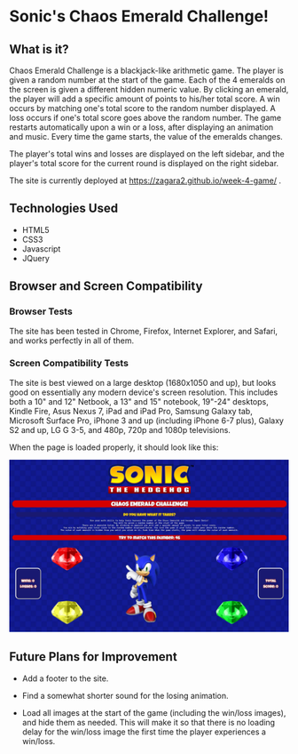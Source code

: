# Sonic's Chaos Emerald Challenge!

## What is it?

Chaos Emerald Challenge is a blackjack-like arithmetic game. The player is given a random number at the start of the game. Each of the 4 emeralds on the screen is given a different hidden numeric value. By clicking an emerald, the player will add a specific amount of points to his/her total score. A win occurs by matching one's total score to the random number displayed. A loss occurs if one's total score goes above the random number. The game restarts automatically upon a win or a loss, after displaying an animation and music. Every time the game starts, the value of the emeralds changes.

The player's total wins and losses are displayed on the left sidebar, and the player's total score for the current round is displayed on the right sidebar.

The site is currently deployed at https://zagara2.github.io/week-4-game/ .

## Technologies Used

* HTML5
* CSS3
* Javascript
* JQuery

## Browser and Screen Compatibility

### Browser Tests

The site has been tested in Chrome, Firefox, Internet Explorer, and Safari, and works perfectly in all of them.

### Screen Compatibility Tests

The site is best viewed on a large desktop (1680x1050 and up), but looks good on essentially any modern device's screen resolution. This includes both a 10" and 12" Netbook, a 13" and 15" notebook, 19"-24" desktops, Kindle Fire, Asus Nexus 7, iPad and iPad Pro, Samsung Galaxy tab, Microsoft Surface Pro, iPhone 3 and up (including iPhone 6-7 plus), Galaxy S2 and up, LG G 3-5, and 480p, 720p and 1080p televisions. 

When the page is loaded properly, it should look like this:

![Homepage](/assets/images/crystalcollector.JPG)

## Future Plans for Improvement

* Add a footer to the site.

* Find a somewhat shorter sound for the losing animation. 

* Load all images at the start of the game (including the win/loss images), and hide them as needed. This will make it so that there is no loading delay for the win/loss image the first time the player experiences a win/loss. 



